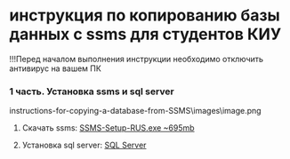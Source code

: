 # инструкция по копированию базы данных с ssms для студентов КИУ
!!!Перед началом выполнения инструкции необходимо отключить антивирус на вашем ПК

### 1 часть. Установка ssms и sql server
instructions-for-copying-a-database-from-SSMS\images\image.png
1) Скачать ssms: <a href="https://github.com/MaksimFomin06/instructions-for-copying-a-database-from-SSMS/raw/refs/heads/main/ssms/SSMS-Setup-RUS.exe?download=" download>SSMS-Setup-RUS.exe ~695mb</a>

2) Установка sql server: <a href="https://github.com/MaksimFomin06/instructions-for-copying-a-database-from-SSMS/raw/refs/heads/main/sql%20server/SQL2022-SSEI-Dev.exe?download=" download>SQL Server </a>
